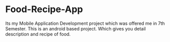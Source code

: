 # Food-Recipe-App
Its my Mobile Application Development project which was offered me in 7th Semester.
This is an android based project. Which gives you detail description and recipe of food.
